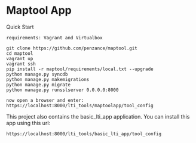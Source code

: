 # Maptool App

Quick Start
```
requirements: Vagrant and Virtualbox

git clone https://github.com/penzance/maptool.git
cd maptool
vagrant up
vagrant ssh
pip install -r maptool/requirements/local.txt --upgrade
python manage.py syncdb
python manage.py makemigrations
python manage.py migrate
python manage.py runsslserver 0.0.0.0:8000

now open a browser and enter:
https://localhost:8000/lti_tools/maptoolapp/tool_config

```

This project also contains the basic_lti_app application.
You can install this app using this url:
```
https://localhost:8000/lti_tools/basic_lti_app/tool_config
```


